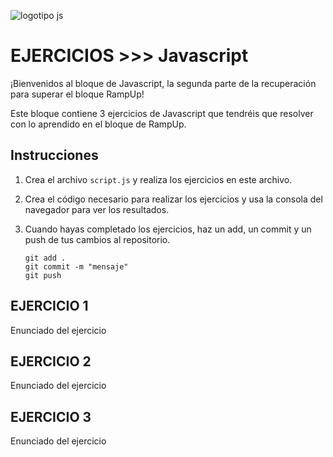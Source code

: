 ![logotipo js](https://ayudawp.com/wp-content/uploads/2017/01/javascript-logo-escudo.png)

# EJERCICIOS >>> Javascript

¡Bienvenidos al bloque de Javascript, la segunda parte de la recuperación para superar el bloque RampUp!

Este bloque contiene 3 ejercicios de Javascript que tendréis que resolver con lo aprendido en el bloque de RampUp.

## Instrucciones

1. Crea el archivo `script.js` y realiza los ejercicios en este archivo.

2. Crea el código necesario para realizar los ejercicios y usa la consola del navegador para ver los resultados.

3. Cuando hayas completado los ejercicios, haz un add, un commit y un push de tus cambios al repositorio.
   ```
   git add .
   git commit -m "mensaje"
   git push
   ```


## EJERCICIO 1

Enunciado del ejercicio

## EJERCICIO 2

Enunciado del ejercicio

## EJERCICIO 3

Enunciado del ejercicio
